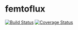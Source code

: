 # femtoflux

[![Build Status](https://travis-ci.org/luanpotter/femtoflux.svg?branch=master)](https://travis-ci.org/luanpotter/femtoflux) [![Coverage Status](https://coveralls.io/repos/github/luanpotter/femtoflux/badge.svg?branch=master)](https://coveralls.io/github/luanpotter/femtoflux?branch=master)
